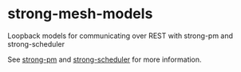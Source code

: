 # strong-mesh-models

Loopback models for communicating over REST with strong-pm and strong-scheduler 
 
See [strong-pm](https://github.com/strongloop/strong-pm) and
[strong-scheduler](https://github.com/strongloop/strong-scheduler) for more
information.
